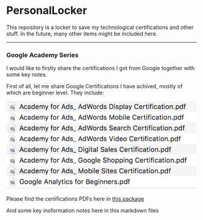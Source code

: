 # PersonalLocker
This repository is a locker to save my technological certifications and other stuff. In the future, many other items might be included here.

---

### Google Academy Series

I would like to firstly share the certifications I got from Google together with some key notes. 



First of all, let me share Google Certifications I have achived, mostly of which are beginner level. They include:

![Certification List](https://github.com/2tackle/PersonalLocker/blob/master/GoogleAcademyCertifications/CertificationList.png)

Please find the certifications PDFs here in [this package](https://github.com/2tackle/PersonalLocker/tree/master/GoogleAcademyCertifications)

And some key inoformation notes here in this markdown files
